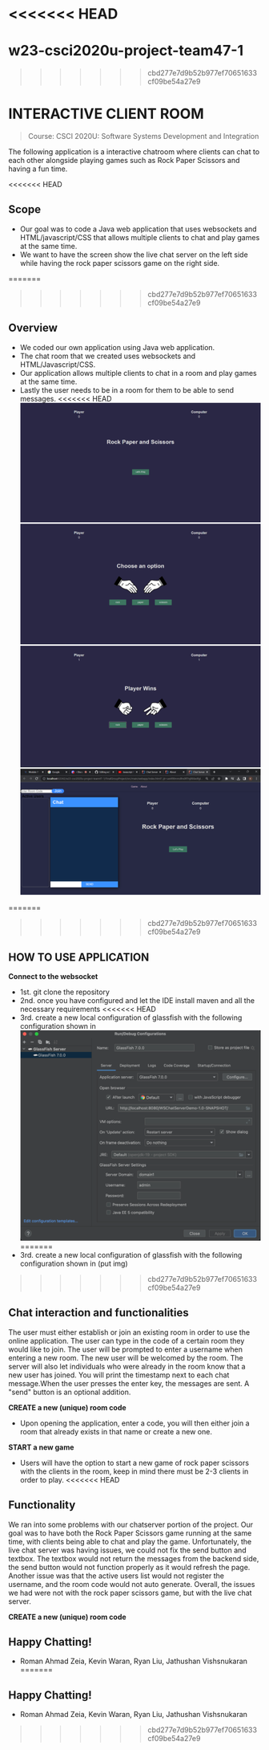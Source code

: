 <<<<<<< HEAD
=======
# w23-csci2020u-project-team47-1
>>>>>>> cbd277e7d9b52b977ef70651633cf09be54a27e9
# INTERACTIVE CLIENT ROOM
> Course: CSCI 2020U: Software Systems Development and Integration

The following application is a interactive chatroom where clients can chat to each other alongside playing games such as Rock Paper Scissors and having a fun time.

<<<<<<< HEAD
## Scope
* Our goal was to code a Java web application that uses websockets and HTML/javascript/CSS that allows multiple clients to chat and play games at the same time.
* We want to have the screen show the live chat server on the left side while having the rock paper scissors game on the right side.

=======
>>>>>>> cbd277e7d9b52b977ef70651633cf09be54a27e9
## Overview
* We coded our own application using Java web application.
* The chat room that we created uses websockets and HTML/Javascript/CSS.
* Our application allows multiple clients to chat in a room and play games at the same time.
* Lastly the user needs to be in a room for them to be able to send messages.
<<<<<<< HEAD
![img.png](img.png)
![img_1.png](img_1.png)
![img_2.png](img_2.png)
![image.png](image.png)

=======
>>>>>>> cbd277e7d9b52b977ef70651633cf09be54a27e9
## HOW TO USE APPLICATION
**Connect to the websocket**
* 1st. git clone the repository
* 2nd. once you have configured and let the IDE install maven and all the necessary requirements
<<<<<<< HEAD
* 3rd. create a new local configuration of glassfish with the following configuration shown in
![img_3.png](img_3.png)
=======
* 3rd. create a new local configuration of glassfish with the following configuration shown in (put img)
>>>>>>> cbd277e7d9b52b977ef70651633cf09be54a27e9

## Chat interaction and functionalities

The user must either establish or join an existing room in order to use the online application. The user can type in the code of a certain room they would like to join.
The user will be prompted to enter a username when entering a new room. The new user will be welcomed by the room. The server will also let individuals who were already in the room know that a new user has joined.
You will print the timestamp next to each chat message.When the user presses the enter key, the messages are sent. A "send" button is an optional addition.

**CREATE a new (unique) room code**
* Upon opening the application, enter a code, you will then either join a room that already exists in that name or create a new one.

**START a new game**
* Users will have the option to start a new game of rock paper scissors with the clients in the room, keep in mind there must be 2-3 clients in order to play.
<<<<<<< HEAD

## Functionality
We ran into some problems with our chatserver portion of the project. Our goal was to have both the Rock Paper Scissors game
running at the same time, with clients being able to chat and play the game. Unfortunately,
the live chat server was having issues, we could not fix the send button and textbox. The textbox would not return the messages from the backend side,
the send button would not function properly as it would refresh the page. Another issue was that the active users list would not register the username, and the room code would not auto generate.
Overall, the issues we had were not with the rock paper scissors game, but with the live chat server.

**CREATE a new (unique) room code**

## Happy Chatting!
- Roman Ahmad Zeia, Kevin Waran, Ryan Liu, Jathushan Vishsnukaran
=======
## Happy Chatting!
- Roman Ahmad Zeia, Kevin Waran, Ryan Liu, Jathushan Vishsnukaran
>>>>>>> cbd277e7d9b52b977ef70651633cf09be54a27e9
